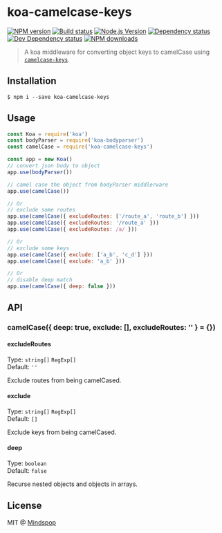 # koa-camelcase-keys

[![NPM version][npm-image]][npm-url]
[![Build status][travis-image]][travis-url]
[![Node.js Version][node-version-image]][node-version-url]
[![Dependency status][david-dm-image]][david-dm-url]
[![Dev Dependency status][david-dm-dev-image]][david-dm-dev-url]
[![NPM downloads][downloads-image]][npm-url]

> A koa middleware for converting object keys to camelCase using [`camelcase-keys`](https://github.com/sindresorhus/camelcase-keys).

## Installation

```shell
$ npm i --save koa-camelcase-keys
```

## Usage

```js
const Koa = require('koa')
const bodyParser = require('koa-bodyparser')
const camelCase = require('koa-camelcase-keys')

const app = new Koa()
// convert json body to object
app.use(bodyParser())

// camel case the object from bodyParser middlerware
app.use(camelCase())

// Or
// exclude some routes
app.use(camelCase({ excludeRoutes: ['/route_a', 'route_b'] }))
app.use(camelCase({ excludeRoutes: '/route_a' }))
app.use(camelCase({ excludeRoutes: /a/ }))

// Or
// exclude some keys
app.use(camelCase({ exclude: ['a_b', 'c_d'] }))
app.use(camelCase({ exclude: 'a_b' }))

// Or
// disable deep match
app.use(camelCase({ deep: false }))
```

## API

### camelCase({ deep: true, exclude: [], excludeRoutes: '' } = {})

#### excludeRoutes

Type: `string[]` `RegExp[]`<br>
Default: `''`

Exclude routes from being camelCased.

#### exclude

Type: `string[]` `RegExp[]`<br>
Default: `[]`

Exclude keys from being camelCased.

#### deep

Type: `boolean`<br>
Default: `false`

Recurse nested objects and objects in arrays.

## License
MIT @ [Mindspop](https://github.com/mindspop)

[npm-url]: https://npmjs.org/package/koa-camelcase-keys
[npm-image]: http://img.shields.io/npm/v/koa-camelcase-keys.svg
[downloads-image]: http://img.shields.io/npm/dm/koa-camelcase-keys.svg
[node-version-image]: https://img.shields.io/node/v/koa-camlcase-keys.svg
[node-version-url]: https://nodejs.org/en/download/
[travis-url]: https://travis-ci.org/mindspop/koa-camelcase-keys
[travis-image]: http://img.shields.io/travis/mindspop/koa-camelcase-keys.svg
[david-dm-url]:https://david-dm.org/mindspop/koa-camelcase-keys
[david-dm-image]:https://david-dm.org/mindspop/koa-camelcase-keys.svg
[david-dm-dev-url]:https://david-dm.org/mindspop/koa-camelcase-keys#info=devDependencies
[david-dm-dev-image]:https://david-dm.org/mindspop/koa-camelcase-keys/dev-status.svg
